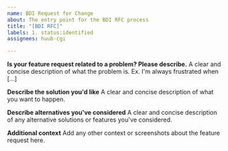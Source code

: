 ```yaml
---
name: BDI Request for Change
about: The entry point for the BDI RFC process
title: "[BDI RFC]"
labels: 1. status:identified
assignees: huub-cgi

---
```


**Is your feature request related to a problem? Please describe.**
A clear and concise description of what the problem is. Ex. I'm always frustrated when [...]

**Describe the solution you'd like**
A clear and concise description of what you want to happen.

**Describe alternatives you've considered**
A clear and concise description of any alternative solutions or features you've considered.

**Additional context**
Add any other context or screenshots about the feature request here.
